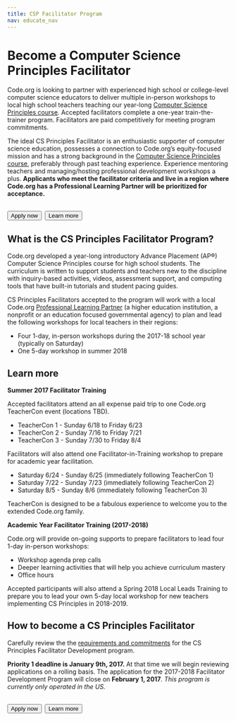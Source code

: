 ```yaml
---
title: CSP Facilitator Program
nav: educate_nav
---
```

# Become a Computer Science Principles Facilitator

Code.org is looking to partner with experienced high school or college-level computer science educators to deliver multiple in-person workshops to local high school teachers teaching our year-long [Computer Science Principles course](https://code.org/educate/csp). Accepted facilitators complete a one-year train-the-trainer program. Facilitators are paid competitively for meeting program commitments. <br/>

The ideal CS Principles Facilitator is an enthusiastic supporter of computer science education, possesses a connection to Code.org’s equity-focused mission and has a strong background in the [Computer Science Principles course](https://code.org/educate/csp), preferably through past teaching experience. Experience mentoring teachers and managing/hosting professional development workshops a plus. **Applicants who meet the facilitator criteria and live in a region where Code.org has a Professional Learning Partner will be prioritized for acceptance.**
<br/>
<br/>

[<button>Apply now</button>](https://goo.gl/forms/aXgeLRl1UuIwMJMk1)&nbsp;&nbsp;[<button>Learn more</button>](https://docs.google.com/document/d/1n5N04tz3RBCEeU_QfzC-vwPwvoFbjqhcLA_3Mi3i-Hs/pub)
<br/>

## What is the CS Principles Facilitator Program?

Code.org developed a year-long introductory Advance Placement (AP®) Computer Science Principles course for high school students. The curriculum is written to support students and teachers new to the discipline with inquiry-based activities, videos, assessment support, and computing tools that have built-in tutorials and student pacing guides.<br/>

CS Principles Facilitators accepted to the program will work with a local Code.org [Professional Learning Partner](https://code.org/educate/professional-learning-partner/partners) (a higher education institution, a nonprofit or an education focused governmental agency) to plan and lead the following workshops for local teachers in their regions:

- Four 1-day, in-person workshops during the 2017-18 school year (typically on Saturday)
- One 5-day workshop in summer 2018


## Learn more

**Summer 2017 Facilitator Training**

Accepted facilitators attend an all expense paid trip to one Code.org TeacherCon event (locations TBD). 

- TeacherCon 1 - Sunday 6/18 to Friday 6/23
- TeacherCon 2 - Sunday 7/16 to Friday 7/21
- TeacherCon 3 - Sunday 7/30  to Friday 8/4

Facilitators will also attend one Facilitator-in-Training workshop to prepare for academic year facilitation.

- Saturday 6/24 - Sunday 6/25 (immediately following TeacherCon 1)
- Saturday 7/22 - Sunday 7/23 (immediately following TeacherCon 2)
- Saturday 8/5 - Sunday 8/6 (immediately following TeacherCon 3)

TeacherCon is designed to be a fabulous experience to welcome you to the extended Code.org family. 
<br/>


**Academic Year Facilitator Training (2017-2018)**

Code.org will provide on-going supports to prepare facilitators to lead four 1-day in-person workshops:

- Workshop agenda prep calls
- Deeper learning activities that will help you achieve curriculum mastery
- Office hours

Accepted participants will also attend a Spring 2018 Local Leads Training to prepare you to lead your own 5-day local workshop for new teachers implementing CS Principles in 2018-2019.


## How to become a CS Principles Facilitator


Carefully review the the [requirements and commitments](https://docs.google.com/document/d/1n5N04tz3RBCEeU_QfzC-vwPwvoFbjqhcLA_3Mi3i-Hs/pub) for the CS Principles Facilitator Development program.

**Priority 1 deadline is January 9th, 2017.** At that time we will begin reviewing applications on a rolling basis. The application for the 2017-2018 Facilitator Development Program will close on **February 1, 2017**. *This program is currently only operated in the US.*
<br/>
<br/>

[<button>Apply now</button>](https://goo.gl/forms/aXgeLRl1UuIwMJMk1)&nbsp;&nbsp;[<button>Learn more</button>](https://docs.google.com/document/d/1n5N04tz3RBCEeU_QfzC-vwPwvoFbjqhcLA_3Mi3i-Hs/pub)
<br/>

